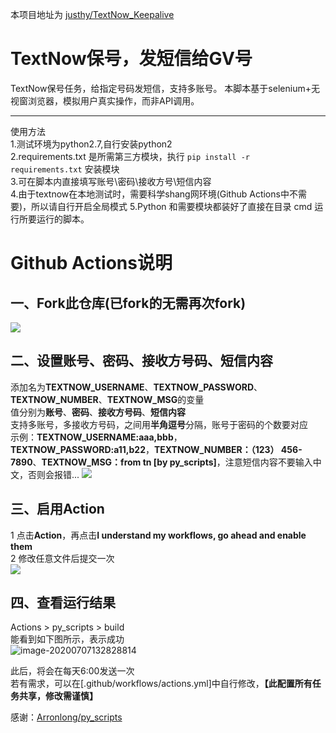 本项目地址为 [justhy/TextNow_Keepalive](https://github.com/justhy/TextNow_Keepalive) 

# TextNow保号，发短信给GV号
TextNow保号任务，给指定号码发短信，支持多账号。
本脚本基于selenium+无视窗浏览器，模拟用户真实操作，而非API调用。

---

使用方法  
1.测试环境为python2.7,自行安装python2  
2.requirements.txt 是所需第三方模块，执行 `pip install -r requirements.txt` 安装模块  
3.可在脚本内直接填写账号\密码\接收方号\短信内容  
4.由于textnow在本地测试时，需要科学shang网环境(Github Actions中不需要)，所以请自行开启全局模式
5.Python 和需要模块都装好了直接在目录 cmd 运行所要运行的脚本。  

# Github Actions说明
## 一、Fork此仓库(已fork的无需再次fork)
![](http://tu.yaohuo.me/imgs/2020/06/f059fe73afb4ef5f.png)
## 二、设置账号、密码、接收方号码、短信内容
添加名为**TEXTNOW_USERNAME**、**TEXTNOW_PASSWORD**、**TEXTNOW_NUMBER**、**TEXTNOW_MSG**的变量  
值分别为**账号**、**密码**、**接收方号码**、**短信内容**  
支持多账号，多接收方号码，之间用**半角逗号**分隔，账号于密码的个数要对应  
示例：**TEXTNOW_USERNAME:aaa,bbb**，**TEXTNOW_PASSWORD:a11,b22**，**TEXTNOW_NUMBER：（123） 456-7890**、**TEXTNOW_MSG：from tn [by py_scripts]**，注意短信内容不要输入中文，否则会报错...
![](http://tu.yaohuo.me/imgs/2020/06/748bf9c0ca6143cd.png)

## 三、启用Action
1 点击**Action**，再点击**I understand my workflows, go ahead and enable them**  
2 修改任意文件后提交一次  
![](http://tu.yaohuo.me/imgs/2020/06/34ca160c972b9927.png)

## 四、查看运行结果
Actions > py_scripts > build  
能看到如下图所示，表示成功  
![image-20200707132828814](https://cdn.jsdelivr.net/gh/Arronlong/cdn/blogImg/20200707132828.png)

此后，将会在每天6:00发送一次  
若有需求，可以在[.github/workflows/actions.yml]中自行修改，**【此配置所有任务共享，修改需谨慎】**

感谢：[Arronlong/py_scripts](https://github.com/Arronlong/py_scripts) 